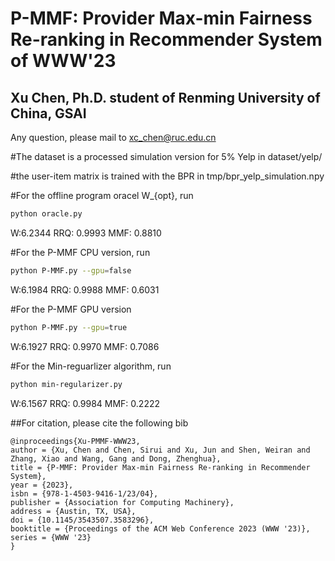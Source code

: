 # P-MMF: Provider Max-min Fairness Re-ranking in Recommender System of WWW'23
## Xu Chen, Ph.D. student of Renming University of China, GSAI
Any question, please mail to xc_chen@ruc.edu.cn

#The dataset is a processed simulation version for 5% Yelp in dataset/yelp/

#the user-item matrix is trained with the BPR in tmp/bpr_yelp_simulation.npy

#For the offline program oracel W_{opt}, run

```bash
python oracle.py
```

W:6.2344 RRQ: 0.9993 MMF: 0.8810

#For the P-MMF CPU version, run

```bash
python P-MMF.py --gpu=false
```

W:6.1984 RRQ: 0.9988 MMF: 0.6031

#For the P-MMF GPU version
```bash
python P-MMF.py --gpu=true
```
W:6.1927 RRQ: 0.9970 MMF: 0.7086

#For the Min-reguarlizer algorithm, run

```bash
python min-regularizer.py
```

W:6.1567 RRQ: 0.9984 MMF: 0.2222


##For citation, please cite the following bib
```
@inproceedings{Xu-PMMF-WWW23,
author = {Xu, Chen and Chen, Sirui and Xu, Jun and Shen, Weiran and Zhang, Xiao and Wang, Gang and Dong, Zhenghua},
title = {P-MMF: Provider Max-min Fairness Re-ranking in Recommender System},
year = {2023},
isbn = {978-1-4503-9416-1/23/04},
publisher = {Association for Computing Machinery},
address = {Austin, TX, USA},
doi = {10.1145/3543507.3583296},
booktitle = {Proceedings of the ACM Web Conference 2023 (WWW '23)},
series = {WWW '23}
}
```
